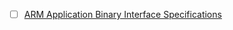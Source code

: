 - [ ] [ARM Application Binary Interface Specifications](https://developer.arm.com/architectures/system-architectures/software-standards/abi)
